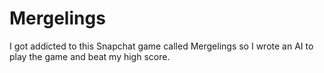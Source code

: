 # Mergelings
I got addicted to this Snapchat game called Mergelings so I wrote an AI to play the game and beat my high score. 
